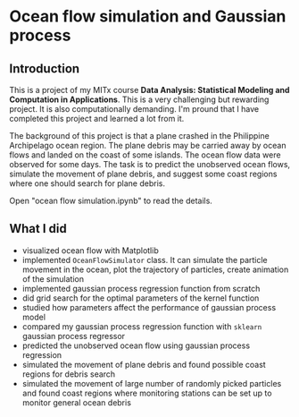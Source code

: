 # Ocean flow simulation and Gaussian process  

## Introduction  
This is a project of my MITx course **Data Analysis: Statistical Modeling and Computation in Applications**. This is a very challenging but rewarding project. It is also computationally demanding. I'm pround that I have completed this project and learned a lot from it.

The background of this project is that a plane crashed in the Philippine Archipelago ocean region. The plane debris may be carried away by ocean flows and landed on the coast of some islands. The ocean flow data were observed for some days. The task is to predict the unobserved ocean flows, simulate the movement of plane debris, and suggest some coast regions where one should search for plane debris.  

Open "ocean flow simulation.ipynb" to read the details.

## What I did
- visualized ocean flow with Matplotlib
- implemented `OceanFlowSimulator` class. It can simulate the particle movement in the ocean, plot the trajectory of particles, create animation of the simulation
- implemented gaussian process regression function from scratch
- did grid search for the optimal parameters of the kernel function
- studied how parameters affect the performance of gaussian process model
- compared my gaussian process regression function with `sklearn` gaussian process regressor
- predicted the unobserved ocean flow using gaussian process regression
- simulated the movement of plane debris and found possible coast regions for debris search
- simulated the movement of large number of randomly picked particles and found coast regions where monitoring stations can be set up to monitor general ocean debris
